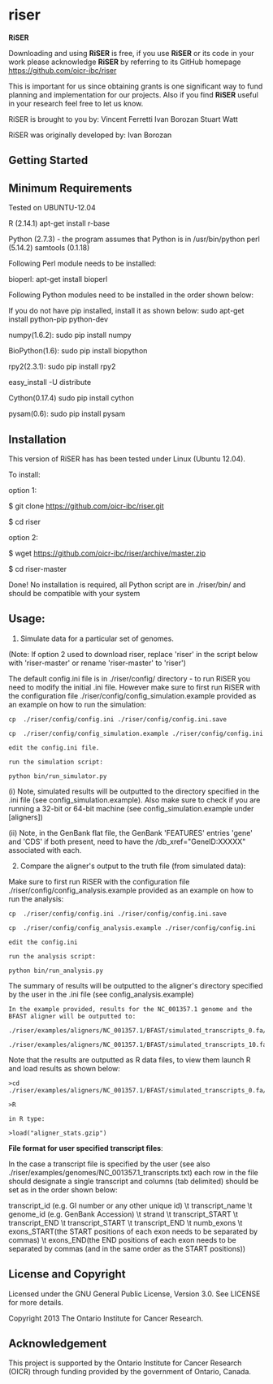riser
=====
**RiSER** 

Downloading and using **RiSER** is free, if you use **RiSER** or its code in your work please acknowledge **RiSER** by referring to its GitHub homepage https://github.com/oicr-ibc/riser

This is important for us since obtaining grants is one significant way to fund
planning and implementation for our projects. Also if you find **RiSER** useful
in your research feel free to let us know.

RiSER is brought to you by:
      Vincent Ferretti
      Ivan Borozan 
      Stuart Watt


RiSER was originally developed by:
      Ivan Borozan


Getting Started
---------------

Minimum Requirements
-----------------------
Tested on UBUNTU-12.04

R (2.14.1)
apt-get install r-base

Python (2.7.3) - the program assumes that Python is in /usr/bin/python
perl (5.14.2)
samtools (0.1.18)

Following Perl module needs to be installed:

bioperl:
apt-get install bioperl

Following Python modules need to be installed in the order shown below:

If you do not have pip installed, install it as shown below:
sudo apt-get install python-pip python-dev  

numpy(1.6.2):
sudo pip install numpy

BioPython(1.6):
sudo pip install biopython 

rpy2(2.3.1):
sudo pip install rpy2

easy_install -U distribute

Cython(0.17.4)
sudo pip install cython

pysam(0.6):
sudo pip install pysam


Installation
------------
This version of RiSER has has been tested under Linux (Ubuntu 12.04).

To install:

option 1:
    
  $ git clone https://github.com/oicr-ibc/riser.git 

  $ cd riser


option 2:

  $ wget https://github.com/oicr-ibc/riser/archive/master.zip

  $ cd riser-master		

Done! No installation is required, all Python script are in ./riser/bin/ and should be compatible with your system

Usage: 	 
------  	

   1. Simulate data for a particular set of genomes. 

   (Note: If option 2 used to download riser, replace 'riser' in the script below with 'riser-master' or rename 'riser-master' to 'riser')

   The default config.ini file is in ./riser/config/ directory - to run RiSER you need to modify the initial .ini file. However make sure to first run RiSER with the configuration file ./riser/config/config_simulation.example provided as an example on how to run the simulation:

    cp  ./riser/config/config.ini ./riser/config/config.ini.save

    cp  ./riser/config/config_simulation.example ./riser/config/config.ini
    
    edit the config.ini file.

    run the simulation script:
    
    python bin/run_simulator.py

   (i) Note, simulated results will be outputted to the directory specified in the .ini file (see config_simulation.example). Also make sure to check if you are running a 32-bit or 64-bit machine (see config_simulation.example under [aligners])

   (ii) Note, in the GenBank flat file, the GenBank 'FEATURES' entries 'gene' and 'CDS' if both present, need to have the /db_xref="GeneID:XXXXX" associated with each. 


   2. Compare the aligner's output to the truth file (from simulated data):

   Make sure to first run RiSER with the configuration file ./riser/config/config_analysis.example provided as an example on how to run the analysis:

    cp  ./riser/config/config.ini ./riser/config/config.ini.save

    cp  ./riser/config/config_analysis.example ./riser/config/config.ini

    edit the config.ini	
	
    run the analysis script:

    python bin/run_analysis.py

   The summary of results will be outputted to the aligner's directory specified by the user in the .ini file (see config_analysis.example)

    In the example provided, results for the NC_001357.1 genome and the BFAST aligner will be outputted to:

    ./riser/examples/aligners/NC_001357.1/BFAST/simulated_transcripts_0.fa/Rdata_multi/

    ./riser/examples/aligners/NC_001357.1/BFAST/simulated_transcripts_10.fa/Rdata_multi/
   	
   Note that the results are outputted as R data files, to view them launch R and load results as shown below: 

    >cd  ./riser/examples/aligners/NC_001357.1/BFAST/simulated_transcripts_0.fa/Rdata_multi/

    >R
 
    in R type:

    >load("aligner_stats.gzip")

   
**File format for user specified transcript files**:	 

In the case a transcript file is specified by the user (see also ./riser/examples/genomes/NC_001357.1_transcripts.txt) each row in the file should designate a single transcript and columns (tab delimited) should be set as in the order shown below:

transcript_id (e.g. GI number or any other unique id) \t transcript_name \t genome_id (e.g. GenBank Accession) \t strand \t transcript_START \t transcript_END \t transcript_START \t transcript_END \t numb_exons \t exons_START(the START positions of each exon needs to be separated by commas) \t exons_END(the END positions of each exon needs to be separated by commas (and in the same order as the START positions))   	  	             						       

License and Copyright
---------------------
Licensed under the GNU General Public License, Version 3.0. See LICENSE for more details.

Copyright 2013 The Ontario Institute for Cancer Research.

Acknowledgement
---------------
This project is supported by the Ontario Institute for Cancer Research
(OICR) through funding provided by the government of Ontario, Canada.
